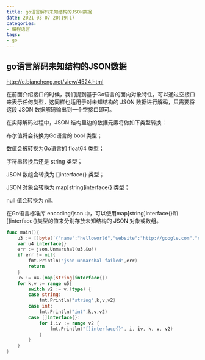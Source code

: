 ```yaml
---
title: go语言解码未知结构的JSON数据
date: 2021-03-07 20:19:17
categories:
- 编程语言
tags:
- go
---
```


## go语言解码未知结构的JSON数据

http://c.biancheng.net/view/4524.html

在前面介绍接口的时候，我们提到基于Go语言的面向对象特性，可以通过空接口来表示任何类型，这同样也适用于对未知结构的 JSON 数据进行解码，只需要将这段 JSON 数据解码输出到一个空接口即可。

在实际解码过程中，JSON 结构里边的数据元素将做如下类型转换：

布尔值将会转换为Go语言的 bool 类型；

数值会被转换为Go语言的 float64 类型；

字符串转换后还是 string 类型；

JSON 数组会转换为 []interface{} 类型；

JSON 对象会转换为 map[string]interface{} 类型；

null 值会转换为 nil。

在Go语言标准库 encoding/json 中，可以使用map[string]interface{}和[]interface{}类型的值来分别存放未知结构的 JSON 对象或数组。

```go
func main(){
	u3 := []byte(`{"name":"helloworld","website":"http://google.com","course":["go","php","c++","java"]}`)
	var u4 interface{}
	err := json.Unmarshal(u3,&u4)
	if err != nil{
		fmt.Println("json unmarshal failed",err)
		return
	}
	u5 := u4.(map[string]interface{})
	for k,v := range u5{
		switch v2 := v.(type) {
		case string:
			fmt.Println("string",k,v,v2)
		case int:
			fmt.Println("int",k,v,v2)
		case []interface{}:
			for i,iv := range v2 {
				fmt.Println("[]interface{}", i, iv, k, v, v2)
			}
		}
	}
}
```

